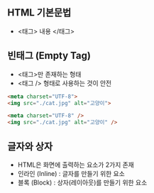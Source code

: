 ## HTML 기본문법

- <태그> 내용 </태그>



## 빈태그 (Empty Tag)

- <태그>만 존재하는 형태
- <태그 /> 형태로 사용하는 것이 안전

```html
<meta charset="UTF-8">
<img src="./cat.jpg" alt="고양이">

<meta charset="UTF-8" />
<img src="./cat.jpg" alt="고양이" />
```



## 글자와 상자

- HTML은 화면에 출력하는 요소가 2가지 존재
- 인라인 (Inline) : 글자를 만들기 위한 요소
- 블록 (Block) : 상자(레이아웃)를 만들기 위한 요소